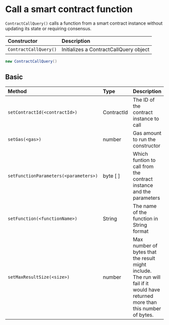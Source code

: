 # Call a smart contract function

`ContractCallQuery()` calls a function from a smart contract instance without updating its state or requiring consensus.

| Constructor | Description |
| :--- | :--- |
| `ContractCallQuery()` | Initializes a ContractCallQuery object |

```java
new ContractCallQuery()
```

## Basic

| Method | Type | Description |
| :--- | :--- | :--- |
| `setContractId(<contractId>)` | ContractId | The ID of the contract instance to call |
| `setGas(<gas>)` | number | Gas amount to run the constructor |
| `setFunctionParameters(<parameters>)` | byte \[ \] | Which funtion to call from the contract instance and the parameters |
| `setFunction(<functionName>)` | String | The name of the function in String format |
| `setMaxResultSize(<size>)` | number | Max number of bytes that the result might include. The run will fail if it would have returned more than this number of bytes. |

